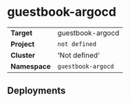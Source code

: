 # guestbook-argocd

|||
| --- | --- |
| **Target** | guestbook-argocd |
| **Project**     | `not defined`|
| **Cluster**     |  'Not defined'  |
| **Namespace**   | `guestbook-argocd` |


## Deployments
